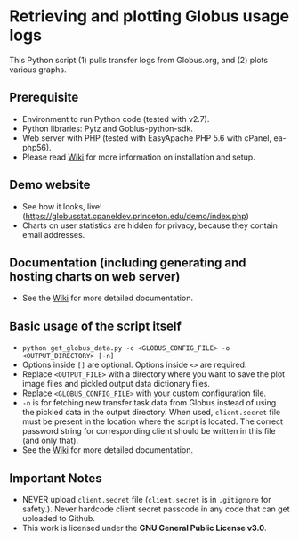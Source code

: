 # Retrieving and plotting Globus usage logs

This Python script (1) pulls transfer logs from Globus.org, and (2) plots various graphs.

## Prerequisite
  - Environment to run Python code (tested with v2.7).
  - Python libraries: Pytz and Goblus-python-sdk. 
  - Web server with PHP (tested with EasyApache PHP 5.6 with cPanel, ea-php56).
  - Please read [Wiki](https://github.com/PrincetonUniversity/globus-stats/wiki) for more information on installation and setup.
  
## Demo website
  - See how it looks, live! (https://globusstat.cpaneldev.princeton.edu/demo/index.php)
  - Charts on user statistics are hidden for privacy, because they contain email addresses.

## Documentation (including generating and hosting charts on web server)
  - See the [Wiki](https://github.com/PrincetonUniversity/globus-stats/wiki) for more detailed documentation. 
  
## Basic usage of the script itself
  - `python get_globus_data.py -c <GLOBUS_CONFIG_FILE> -o <OUTPUT_DIRECTORY> [-n]`
  - Options inside `[]` are optional. Options inside `<>` are required.
  - Replace `<OUTPUT_FILE>` with a directory where you want to save the plot image files and pickled output data dictionary files.
  - Replace `<GLOBUS_CONFIG_FILE>` with your custom configuration file.
  - `-n` is for fetching new transfer task data from Globus instead of using the pickled data in the output directory. When used, `client.secret` file must be present in the location where the script is located. The correct password string for corresponding client should be written in this file (and only that). 
  - See the [Wiki](https://github.com/PrincetonUniversity/globus-stats/wiki) for more detailed documentation. 
  
## Important Notes
  - NEVER upload `client.secret` file (`client.secret` is in `.gitignore` for safety.). Never hardcode client secret passcode in any code that can get uploaded to Github. 
  - This work is licensed under the **GNU General Public License v3.0**. 
